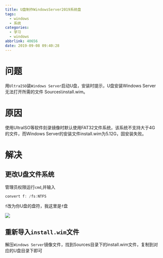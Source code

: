 ```yaml
---
title: U盘制作WindowsServer2019系统盘
tags:
  - windows
  - 系统
categories:
  - 学习
  - windows
abbrlink: 40656
date: 2019-09-08 09:40:28
---
```


# 问题

用`UltraISO`装`Windows Server`启动U盘，安装时提示，U盘安装Windows Server无法打开所需的文件 Sources\install.wim。

# 原因

使用UltraISO等软件刻录镜像时默认使用FAT32文件系统，该系统不支持大于4G的文件，而Windows Server的安装文件install.wim为5.12G，固安装失败。

# 解决

## 更改U盘文件系统

管理员权限运行`cmd`,并输入

```powershell
convert f: /fs:NTFS 
```

`f`改为你U盘的盘符，我这里是`f`盘

![](https://qn.nasx.top/20190908093916.png)

## 重新导入`install.wim`文件

解压`Windows Server`镜像文件，找到Sources目录下的install.wim文件，复制到对应的U盘目录下即可

